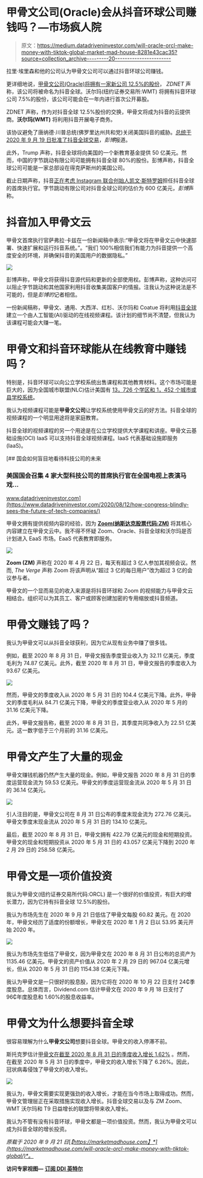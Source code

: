 # 甲骨文公司(Oracle)会从抖音环球公司赚钱吗？—市场疯人院

> 原文：<https://medium.datadriveninvestor.com/will-oracle-orcl-make-money-with-tiktok-global-market-mad-house-8281e43cac35?source=collection_archive---------20----------------------->

拉里·埃里森和他的公司认为甲骨文公司可以通过抖音环球公司赚钱。

更详细地说，[甲骨文公司(Oracle)将拥有一家新公司 12.5%的股份](https://www.zdnet.com/article/what-tiktoks-big-deal-means-for-cloud-e-commerce-tiktok-global-created-with-oracle-walmart-owning-20/)， *ZDNET* 声称，该公司将被命名为抖音全球。沃尔玛(纽约证券交易所:WMT) 将拥有抖音环球公司 7.5%的股份，该公司可能会在一年内进行首次公开募股。

ZDNET 声称，作为对抖音全球 12.5%股份的交换，甲骨文将成为抖音的云提供商。**沃尔玛(WMT)** 将利用抖音开展电子商务。

该协议避免了唐纳德·川普总统(佛罗里达州共和党)关闭美国抖音的威胁。[总统于 2020 年 9 月 19 日批准了抖音全球交易](https://www.bloomberg.com/news/articles/2020-09-19/trump-says-he-s-approved-oracle-deal-for-u-s-tiktok-operations?sref=P635h0rP)，*彭博*报道。

此外，Trump 声称，抖音全球将向美国的一个新教育基金提供 50 亿美元。然而，中国的字节跳动有限公司可能拥有抖音全球 80%的股份。彭博声称，抖音全球公司可能是一家总部设在得克萨斯州的美国公司。

截止日期声称，抖音[正在考虑 Instagram 联合创始人凯文·斯特罗姆](https://deadline.com/2020/09/tiktok-global-go-public-in-u-s-under-current-plan-has-approached-instagram-co-founder-kevin-systrom-for-ceo-post-reports-1234579104/)担任抖音全球的首席执行官。字节跳动有限公司对抖音全球公司的估价为 600 亿美元，*彭博*声称。

# 抖音加入甲骨文云

甲骨文首席执行官萨弗拉·卡兹在一份新闻稿中表示:“甲骨文将在甲骨文云中快速部署、快速扩展和运行抖音系统。”。“我们 100%相信我们有能力为抖音提供一个高度安全的环境，并确保抖音的美国用户的数据隐私。”

![](img/463c6c61d26062f2eb34662fa592da37.png)

彭博声称，甲骨文将获得抖音源代码和更新的全部使用权。彭博声称，这种访问可以阻止字节跳动和其他国家利用抖音收集美国客户的情报。注我认为这种说法是不可能的，但是*彭博的*记者相信。

一份新闻稿称，甲骨文、通用、大西洋、红杉、沃尔玛和 Coatue 将利用[抖音全球](https://deadline.com/2020/09/tiktok-global-go-public-in-u-s-under-current-plan-has-approached-instagram-co-founder-kevin-systrom-for-ceo-post-reports-1234579104/)建立一个由人工智能(AI)驱动的在线视频课程。该计划的细节尚不清楚，但我认为该课程可能会大赚一笔。

# 甲骨文和抖音环球能从在线教育中赚钱吗？

特别是，抖音环球可以向公立学校系统出售课程和其他教育材料。这个市场可能是巨大的，因为全国城市联盟(NLC)估计美国有 [13，726 个学区和 1，452 个城市或县学校系统](https://marketmadhouse.com/will-oracle-orcl-make-money-with-tiktok-global/#:~:text=The%20most%20recent%20data%20from,governments%20and%203.033%20county%20governments.)。

我认为视频课程可能是**甲骨文公司**让学校系统使用甲骨文云的好方法。抖音全球的视频课程的一个明显用途将是家庭教育。

抖音全球的视频课程的另一个用途是在公立学校提供大学课程和讲座。甲骨文云基础设施(OCI) IaaS 可以支持抖音全球视频课程。IaaS 代表基础设施即服务(IaaS)。

[](https://www.datadriveninvestor.com/2020/08/12/how-congress-blindly-sees-the-future-of-tech-companies/) [## 国会如何盲目地看待科技公司的未来

### 美国国会召集 4 家大型科技公司的首席执行官在全国电视上表演马戏…

www.datadriveninvestor.com](https://www.datadriveninvestor.com/2020/08/12/how-congress-blindly-sees-the-future-of-tech-companies/) 

甲骨文拥有提供视频内容的经验，因为 [**Zoom(纳斯达克股票代码:ZM)**](https://marketmadhouse.com/is-zoom-nasdaq-zm-making-money/) 将其核心内容建立在甲骨文云中。我不得不怀疑 Zoom、Oracle、抖音全球和沃尔玛是否计划进入 EaaS 市场。EaaS 代表教育即服务。

![](img/87554e0980ab811937553bcf00b0c7fc.png)

**Zoom (ZM)** 声称在 2020 年 4 月 22 日，每天有超过 3 亿人参加其视频会议。然而, *The Verge* 声称 Zoom 将该声明从“超过 3 亿的每日用户”改为超过 3 亿的会议参与者。

甲骨文的一个显而易见的收入来源是将抖音环球和 Zoom 的视频能力与甲骨文云相结合。组织可以为其员工、客户或顾客创建加密的专用缩放或抖音频道。

# 甲骨文赚钱了吗？

我认为甲骨文可以从抖音全球获利，因为它从现有业务中赚了很多钱。

例如，截至 2020 年 8 月 31 日，甲骨文报告季度营业收入为 32.11 亿美元，季度毛利为 74.87 亿美元。此外，截至 2020 年 8 月 31 日，甲骨文报告的季度收入为 93.67 亿美元。

![](img/93992c27a28f2b2f04cd921563c3c033.png)

然而，甲骨文的季度收入从 2020 年 5 月 31 日的 104.4 亿美元下降。此外，甲骨文的季度毛利从 84.71 亿美元下降，甲骨文的季度营业收入从 2020 年 5 月的 31.16 亿美元下降。

此外，甲骨文报告称，截至 2020 年 8 月 31 日，其季度共同净收入为 22.51 亿美元。这一数字低于三个月前的 31.16 亿美元。

# 甲骨文产生了大量的现金

甲骨文赚钱机器仍然产生大量的现金。例如，甲骨文报告 2020 年 8 月 31 日的季度运营现金流为 59.53 亿美元。甲骨文的季度运营现金流从 2020 年 5 月 31 日的 36.14 亿美元。

![](img/27ceda5ff3bbffcda76e33d5d525e459.png)

引人注目的是，甲骨文公司在 8 月 31 日公布的季度末现金流为 272.76 亿美元。甲骨文季度末现金流从 2020 年 5 月 31 日的 134.10 亿美元。

最后，截至 2020 年 8 月 31 日，甲骨文拥有 422.79 亿美元的现金和短期投资。甲骨文的现金和短期投资从 2020 年 5 月 31 日的 43.057 亿美元下降到 2020 年 2 月 29 日的 258.58 亿美元。

# 甲骨文是一项价值投资

我认为甲骨文(纽约证券交易所代码:ORCL) 是一个很好的价值投资，有巨大的增长潜力，因为它持有抖音全球 12.5%的股份。

我认为市场先生在 2020 年 9 月 21 日低估了甲骨文每股 60.82 美元。在 2020 年，甲骨文经历了适度的份额增长，甲骨文在 2020 年 1 月 2 日以 53.95 美元开始 2020 年。

![](img/678c1fc6c5f44df06c4e2e80726439b5.png)

我认为市场先生低估了甲骨文，因为甲骨文在 2020 年 8 月 31 日公布的总资产为 1135.46 亿美元。甲骨文的资产价值从 2020 年 2 月 29 日的 967.04 亿美元增长，但从 2020 年 5 月 31 日的 1154.38 亿美元下降。

我认为甲骨文是一只很好的股息股，因为它将在 2020 年 10 月 22 日支付 24₵季度股息。总体而言，Dividend.com 估计甲骨文在 2020 年 9 月 18 日支付了 96₵年度股息和 1.60%的股息收益率。

# 甲骨文为什么想要抖音全球

很容易理解为什么**甲骨文公司**想要抖音全球。甲骨文的收入停滞不前。

斯托克罗估计[甲骨文在截至 2020 年 8 月 31 日的季度收入增长 1.62%](https://stockrow.com/ORCL/financials/income/quarterly) 。然而，在截至 2020 年 5 月 31 日的季度中，甲骨文的收入增长下降了 6.26%。因此，冠状病毒侵蚀了甲骨文的收入增长。

![](img/953e54b96daea1c2124912e3e7e90e40.png)

我认为，甲骨文需要实现更强劲的收入增长，才能在当今市场上取得成功。然而，甲骨文管理层正在采取措施实现收入增长。抖音全球交易以及与 ZM Zoom、WMT 沃尔玛和 T9 日益增长的联盟将带来收入增长。

我认为不管有没有抖音环球，甲骨文都是一项价值投资。然而，我认为甲骨文可以成为抖音全球的增长投资。

*原载于 2020 年 9 月 21 日*[*【https://marketmadhouse.com】*](https://marketmadhouse.com/will-oracle-orcl-make-money-with-tiktok-global/)*。*

**访问专家视图—** [**订阅 DDI 英特尔**](https://datadriveninvestor.com/ddi-intel)